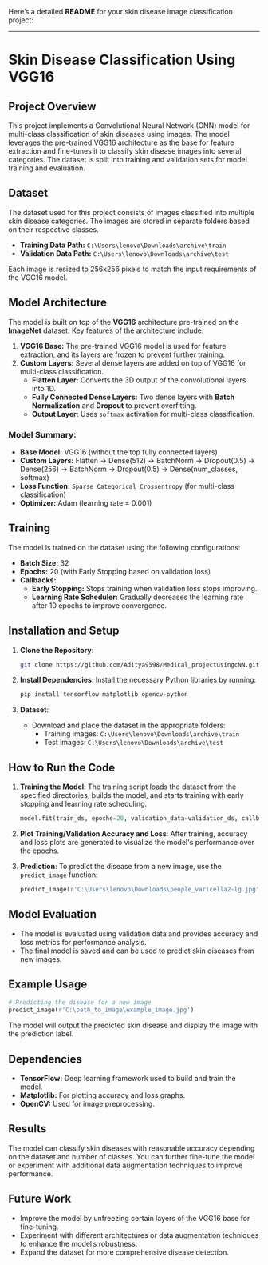 Here’s a detailed **README** for your skin disease image classification project:

---

# Skin Disease Classification Using VGG16

## Project Overview

This project implements a Convolutional Neural Network (CNN) model for multi-class classification of skin diseases using images. The model leverages the pre-trained VGG16 architecture as the base for feature extraction and fine-tunes it to classify skin disease images into several categories. The dataset is split into training and validation sets for model training and evaluation.

## Dataset

The dataset used for this project consists of images classified into multiple skin disease categories. The images are stored in separate folders based on their respective classes.

- **Training Data Path:** `C:\Users\lenovo\Downloads\archive\train`
- **Validation Data Path:** `C:\Users\lenovo\Downloads\archive\test`

Each image is resized to 256x256 pixels to match the input requirements of the VGG16 model.

## Model Architecture

The model is built on top of the **VGG16** architecture pre-trained on the **ImageNet** dataset. Key features of the architecture include:

1. **VGG16 Base:** The pre-trained VGG16 model is used for feature extraction, and its layers are frozen to prevent further training.
2. **Custom Layers:** Several dense layers are added on top of VGG16 for multi-class classification.
   - **Flatten Layer:** Converts the 3D output of the convolutional layers into 1D.
   - **Fully Connected Dense Layers:** Two dense layers with **Batch Normalization** and **Dropout** to prevent overfitting.
   - **Output Layer:** Uses `softmax` activation for multi-class classification.

### Model Summary:

- **Base Model:** VGG16 (without the top fully connected layers)
- **Custom Layers:** Flatten → Dense(512) → BatchNorm → Dropout(0.5) → Dense(256) → BatchNorm → Dropout(0.5) → Dense(num_classes, softmax)
- **Loss Function:** `Sparse Categorical Crossentropy` (for multi-class classification)
- **Optimizer:** Adam (learning rate = 0.001)

## Training

The model is trained on the dataset using the following configurations:

- **Batch Size:** 32
- **Epochs:** 20 (with Early Stopping based on validation loss)
- **Callbacks:**
  - **Early Stopping:** Stops training when validation loss stops improving.
  - **Learning Rate Scheduler:** Gradually decreases the learning rate after 10 epochs to improve convergence.

## Installation and Setup

1. **Clone the Repository**:

   ```bash
   git clone https://github.com/Aditya9598/Medical_projectusingcNN.git
   ```

2. **Install Dependencies**:
   Install the necessary Python libraries by running:

   ```bash
   pip install tensorflow matplotlib opencv-python
   ```

3. **Dataset**:
   - Download and place the dataset in the appropriate folders:
     - Training images: `C:\Users\lenovo\Downloads\archive\train`
     - Test images: `C:\Users\lenovo\Downloads\archive\test`

## How to Run the Code

1. **Training the Model**:
   The training script loads the dataset from the specified directories, builds the model, and starts training with early stopping and learning rate scheduling.

   ```python
   model.fit(train_ds, epochs=20, validation_data=validation_ds, callbacks=[early_stopping, lr_scheduler])
   ```

2. **Plot Training/Validation Accuracy and Loss**:
   After training, accuracy and loss plots are generated to visualize the model's performance over the epochs.

3. **Prediction**:
   To predict the disease from a new image, use the `predict_image` function:
   ```python
   predict_image(r'C:\Users\lenovo\Downloads\people_varicella2-lg.jpg')
   ```

## Model Evaluation

- The model is evaluated using validation data and provides accuracy and loss metrics for performance analysis.
- The final model is saved and can be used to predict skin diseases from new images.

## Example Usage

```python
# Predicting the disease for a new image
predict_image(r'C:\path_to_image\example_image.jpg')
```

The model will output the predicted skin disease and display the image with the prediction label.

## Dependencies

- **TensorFlow:** Deep learning framework used to build and train the model.
- **Matplotlib:** For plotting accuracy and loss graphs.
- **OpenCV:** Used for image preprocessing.

## Results

The model can classify skin diseases with reasonable accuracy depending on the dataset and number of classes. You can further fine-tune the model or experiment with additional data augmentation techniques to improve performance.

## Future Work

- Improve the model by unfreezing certain layers of the VGG16 base for fine-tuning.
- Experiment with different architectures or data augmentation techniques to enhance the model’s robustness.
- Expand the dataset for more comprehensive disease detection.

